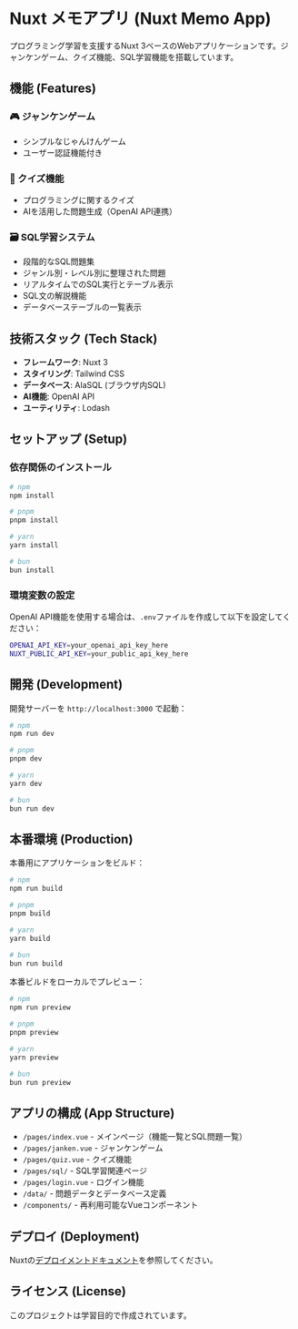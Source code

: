 # Nuxt メモアプリ (Nuxt Memo App)

プログラミング学習を支援するNuxt 3ベースのWebアプリケーションです。ジャンケンゲーム、クイズ機能、SQL学習機能を搭載しています。

## 機能 (Features)

### 🎮 ジャンケンゲーム
- シンプルなじゃんけんゲーム
- ユーザー認証機能付き

### 📝 クイズ機能
- プログラミングに関するクイズ
- AIを活用した問題生成（OpenAI API連携）

### 🗃️ SQL学習システム
- 段階的なSQL問題集
- ジャンル別・レベル別に整理された問題
- リアルタイムでのSQL実行とテーブル表示
- SQL文の解説機能
- データベーステーブルの一覧表示

## 技術スタック (Tech Stack)

- **フレームワーク**: Nuxt 3
- **スタイリング**: Tailwind CSS
- **データベース**: AlaSQL (ブラウザ内SQL)
- **AI機能**: OpenAI API
- **ユーティリティ**: Lodash

## セットアップ (Setup)

### 依存関係のインストール

```bash
# npm
npm install

# pnpm
pnpm install

# yarn
yarn install

# bun
bun install
```

### 環境変数の設定

OpenAI API機能を使用する場合は、`.env`ファイルを作成して以下を設定してください：

```bash
OPENAI_API_KEY=your_openai_api_key_here
NUXT_PUBLIC_API_KEY=your_public_api_key_here
```

## 開発 (Development)

開発サーバーを `http://localhost:3000` で起動：

```bash
# npm
npm run dev

# pnpm
pnpm dev

# yarn
yarn dev

# bun
bun run dev
```

## 本番環境 (Production)

本番用にアプリケーションをビルド：

```bash
# npm
npm run build

# pnpm
pnpm build

# yarn
yarn build

# bun
bun run build
```

本番ビルドをローカルでプレビュー：

```bash
# npm
npm run preview

# pnpm
pnpm preview

# yarn
yarn preview

# bun
bun run preview
```

## アプリの構成 (App Structure)

- `/pages/index.vue` - メインページ（機能一覧とSQL問題一覧）
- `/pages/janken.vue` - ジャンケンゲーム
- `/pages/quiz.vue` - クイズ機能
- `/pages/sql/` - SQL学習関連ページ
- `/pages/login.vue` - ログイン機能
- `/data/` - 問題データとデータベース定義
- `/components/` - 再利用可能なVueコンポーネント

## デプロイ (Deployment)

Nuxtの[デプロイメントドキュメント](https://nuxt.com/docs/getting-started/deployment)を参照してください。

## ライセンス (License)

このプロジェクトは学習目的で作成されています。
